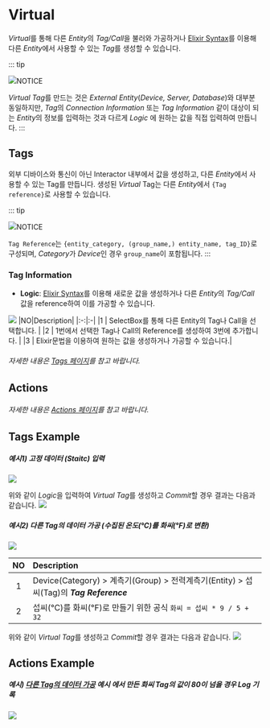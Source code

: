 # Virtual
*Virtual*를 통해 다른 *Entity*의 *Tag/Call*을 불러와 가공하거나 [Elixir Syntax](../elixir/elixirSyntax.md)를 이용해 다른 *Entity*에서 사용할 수 있는 *Tag*를 생성할 수 있습니다.

::: tip <p class="custom-block-title"><img src="../../img/icon/tip.svg">NOTICE</p>
*Virtual Tag*를 만드는 것은 *External Entity*(*Device, Server, Database*)와 대부분 동일하지만, *Tag*의 *Connection Information* 또는 *Tag Information* 같이 대상이 되는 *Entity*의 정보를 입력하는 것과 다르게 *Logic* 에 원하는 값을 직접 입력하여 만듭니다.
:::

## Tags
외부 디바이스와 통신이 아닌 Interactor 내부에서 값을 생성하고, 다른 *Entity*에서 사용할 수 있는 Tag를 만듭니다. 생성된 *Virtual* Tag는 다른 *Entity*에서 `{Tag reference}`로 사용할 수 있습니다.

::: tip <p class="custom-block-title"><img src="../../img/icon/tip.svg">NOTICE</p>
`Tag Reference`는 `{entity_category, (group_name,) entity_name, tag_ID}`로 구성되며, *Category*가 *Device*인 경우 `group_name`이 포함됩니다.
:::

### Tag Information
- **Logic**: [Elixir Syntax](../elixir/elixirSyntax.md)를 이용해 새로운 값을 생성하거나 다른 *Entity*의 *Tag/Call* 값을 reference하여 이를 가공할 수 있습니다.
<img src="../../img/internalEntity/logic.png">
  |NO|Description|
  |:-:|:-|
  |1 | SelectBox를 통해 다른 Entity의 Tag나 Call을 선택합니다. |
  |2 | 1번에서 선택한 Tag나 Call의 Reference를 생성하여 3번에 추가합니다. |
  |3 | Elixir문법을 이용하여 원하는 값을 생성하거나 가공할 수 있습니다.|

###### 자세한 내용은 [Tags 페이지](../general/tags.md)를 참고 바랍니다.

## Actions

###### 자세한 내용은 [Actions 페이지](../general/actions.md)를 참고 바랍니다.

## Tags Example

##### 예시1) 고정 데이터 (Staitc) 입력

<img src="../../img/internalEntity/logic-exam1-1.png">

위와 같이 *Logic*을 입력하여 *Virtual Tag*를 생성하고 *Commit*할 경우 결과는 다음과 같습니다.
<img src="../../img/internalEntity/logic-exam1-2.png">

##### <span id="exam1"> 예시2) 다른 *Tag*의 데이터 가공 (수집된 온도(℃)를 화씨(°F)로 변환)</span>

<img src="../../img/internalEntity/logic-exam2-1.png">

  |NO|Description|
  |:-:|:-|
  |1 | Device(Category) > 계측기(Group) > 전력계측기(Entity) > 섭씨(Tag)의 ***Tag Reference*** |
  |2 | 섭씨(℃)를 화씨(°F)로 만들기 위한 공식 `화씨 = 섭씨 * 9 / 5 + 32`|


위와 같이 *Virtual Tag*를 생성하고 *Commit*할 경우 결과는 다음과 같습니다.
<img src="../../img/internalEntity/logic-exam2-2.png">

## Actions Example

##### 예시) <a href="#exam1">다른 *Tag*의 데이터 가공</a> 예시 에서 만든 화씨 *Tag*의 값이 80이 넘을 경우 Log 기록

<img src="../../img/internalEntity/action-value.png">
